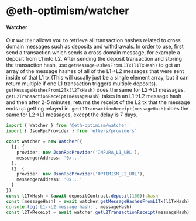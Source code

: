# @eth-optimism/watcher

#### Watcher
Our `Watcher` allows you to retrieve all transaction hashes related to cross domain messages such as deposits and withdrawals. In order to use, first send a transaction which sends a cross domain message, for example a deposit from L1 into L2. After sending the deposit transaction and storing the transaction hash, use `getMessageHashesFromL1Tx(l1TxHash)` to get an array of the message hashes of all of the L1->L2 messages that were sent inside of that L1 tx (This will usually just be a single element array, but it can return multiple if one L1 transaction triggers multiple deposits). `getMessageHashesFromL2Tx(l2TxHash)` does the same for L2->L1 messages. `getL2TransactionReceipt(messageHash)` takes in an L1->L2 message hash and then after 2-5 minutes, returns the receipt of the L2 tx that the message ends up getting relayed in. `getL1TransactionReceipt(messageHash)` does the same for L2->L1 messages, except the delay is 7 days.

```typescript
import { Watcher } from '@eth-optimism/watcher'
import { JsonRpcProvider } from 'ethers/providers'

const watcher = new Watcher({
  l1: {
    provider: new JsonRpcProvider('INFURA_L1_URL'),
    messengerAddress: '0x...'
  },
  l2: {
    provider: new JsonRpcProvider('OPTIMISM_L2_URL'),
    messengerAddress: '0x...'
  }
})
const l1TxHash = (await depositContract.deposit(100)).hash
const [messageHash] = await watcher.getMessageHashesFromL1Tx(l1TxHash)
console.log('L1->L2 message hash:', messageHash)
const l2TxReceipt = await watcher.getL2TransactionReceipt(messageHash)
```
